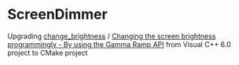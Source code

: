 ScreenDimmer
=============
Upgrading [change_brightness](https://www.nirsoft.net/vc/change_screen_brightness.html) / [Changing the screen brightness programmingly - By using the Gamma Ramp API](https://www.nirsoft.net/vc/change_screen_brightness.html) from Visual C++ 6.0 project to CMake project
